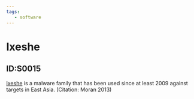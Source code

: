 ```yaml
---
tags:
   - software
---
```

# Ixeshe
## ID:S0015
[Ixeshe](software/S0015) is a malware family that has been used since at least 2009 against targets in East Asia. (Citation: Moran 2013)
